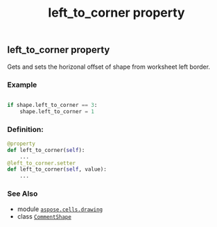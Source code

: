 ﻿---
title: left_to_corner property
second_title: Aspose.Cells for Python via .NET API References
description: 
type: docs
weight: 740
url: /aspose.cells.drawing/commentshape/left_to_corner/
is_root: false
---

## left_to_corner property


Gets and sets the horizonal offset of shape from worksheet left border.

### Example 


```python

if shape.left_to_corner == 3:
    shape.left_to_corner = 1

```
### Definition:
```python
@property
def left_to_corner(self):
    ...
@left_to_corner.setter
def left_to_corner(self, value):
    ...
```

### See Also
* module [`aspose.cells.drawing`](../../)
* class [`CommentShape`](/cells/python-net/aspose.cells.drawing/commentshape)
